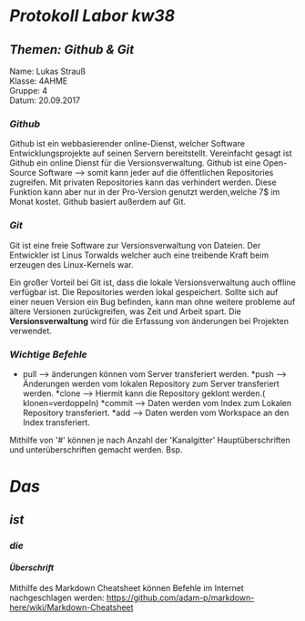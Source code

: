 
# *Protokoll Labor kw38*
## *Themen: Github & Git*

Name: Lukas Strauß    
Klasse: 4AHME    
Gruppe: 4  
Datum: 20.09.2017

### *Github*
Github ist ein webbasierender online-Dienst, welcher Software
Entwicklungsprojekte auf seinen Servern bereitstellt. Vereinfacht gesagt ist Github ein online Dienst 
für die Versionsverwaltung. Github ist eine Open-Source Software --> somit kann jeder auf die öffentlichen 
Repositories zugreifen. Mit privaten Repositories kann das verhindert werden. Diese Funktion kann aber
nur in der Pro-Version genutzt werden,welche 7$ im Monat kostet. Github basiert außerdem auf Git.

### *Git*
Git ist eine freie Software zur Versionsverwaltung von Dateien. Der Entwickler ist Linus Torwalds 
welcher auch eine treibende Kraft beim erzeugen des Linux-Kernels war.

Ein großer Vorteil bei Git ist, dass die lokale Versionsverwaltung auch offline verfügbar ist.
Die Repositories werden lokal gespeichert.
Sollte sich auf einer neuen Version ein Bug befinden, kann man ohne weitere probleme auf ältere
Versionen zurückgreifen, was Zeit und Arbeit spart.
Die **Versionsverwaltung** wird für die Erfassung von änderungen bei Projekten verwendet.

### *Wichtige Befehle*
* pull --> änderungen können vom Server transferiert werden.
 *push --> Änderungen werden vom lokalen Repository zum Server transferiert werden.
  *clone --> Hiermit kann die Repository geklont werden.( klonen=verdoppeln)
   *commit --> Daten werden vom Index zum Lokalen Repository transferiert.
    *add --> Daten werden vom Workspace an den Index transferiert.
    
Mithilfe von '#' können je nach Anzahl der 'Kanalgitter' Hauptüberschriften und unterüberschriften gemacht werden.
Bsp. 

   # *Das*
   ## *ist*  
   ### *die*
   #### *Überschrift*

Mithilfe des Markdown Cheatsheet können Befehle im Internet nachgeschlagen werden:
https://github.com/adam-p/markdown-here/wiki/Markdown-Cheatsheet



